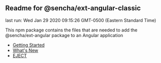 ## Readme for @sencha/ext-angular-classic

last run: Wed Jan 29 2020 09:15:26 GMT-0500 (Eastern Standard Time)

This npm package contains the files that are needed to add the @sencha/ext-angular package to an Angular application

- [Getting Started](https://github.com/sencha/ext-angular/blob/ext-angular-7.1.x/packages/ext-angular-classic/GETTING_STARTED.md)
- [What's New](https://github.com/sencha/ext-angular/blob/ext-angular-7.1.x/packages/ext-angular-classic/WHATS_NEW.md)
- [EJECT](https://github.com/sencha/ext-angular/blob/ext-angular-7.1.x/packages/ext-angular-classic/EJECT.md)
